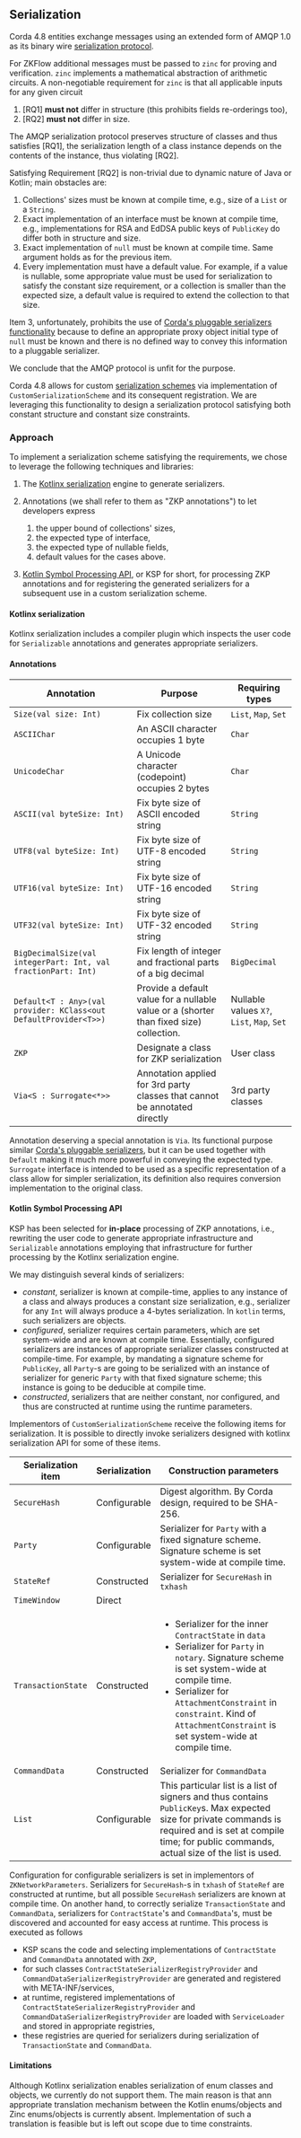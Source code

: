 ## Serialization

Corda 4.8 entities exchange messages using an extended form of AMQP 1.0 as its binary wire [serialization protocol](serde48).

For ZKFlow additional messages must be passed to `zinc` for proving and verification. `zinc` implements a mathematical
abstraction of arithmetic circuits. A non-negotiable requirement for `zinc` is that all applicable inputs for any given circuit
1. [RQ1] **must not** differ in structure (this prohibits fields re-orderings too),
2. [RQ2] **must not** differ in size.

The AMQP serialization protocol preserves structure of classes and thus satisfies [RQ1],
the serialization length of a class instance depends on the contents of the instance, thus violating [RQ2]. 

Satisfying Requirement [RQ2] is non-trivial due to dynamic nature of Java or Kotlin; main obstacles are:
1. Collections' sizes must be known at compile time, e.g., size of a `List` or a `String`.
2. Exact implementation of an interface must be known at compile time, e.g., implementations for RSA and EdDSA public 
keys of `PublicKey` do differ both in structure and size.
3. Exact implementation of `null` must be known at compile time. Same argument holds as for the previous item.  
4. Every implementation must have a default value. For example, if a value is nullable, some appropriate value must be used
for serialization to satisfy the constant size requirement, or a collection is smaller than the expected size, a default
value is required to extend the collection to that size.

Item 3, unfortunately, prohibits the use of [Corda's pluggable serializers functionality](pluggable_serializers) because to define
an appropriate proxy object initial type of `null` must be known and there is no defined way to convey this information
to a pluggable serializer.

We conclude that the AMQP protocol is unfit for the purpose.

Corda 4.8 allows for custom [serialization schemes](custom_serde) via implementation of `CustomSerializationScheme` and
its consequent registration. We are leveraging this functionality to design a serialization protocol satisfying both
constant structure and constant size constraints.

### Approach
To implement a serialization scheme satisfying the requirements, we chose to leverage the following techniques and 
libraries:
1. The [Kotlinx serialization](kotlinx-serde) engine to generate serializers.

2. Annotations (we shall refer to them as "ZKP annotations") to let developers express 
   1. the upper bound of collections' sizes,
   2. the expected type of interface,
   3. the expected type of nullable fields,
   4. default values for the cases above.
   
3. [Kotlin Symbol Processing API](ksp-api), or KSP for short, for processing ZKP annotations and for registering the generated serializers for a subsequent
use in a custom serialization scheme.

#### Kotlinx serialization
Kotlinx serialization includes a compiler plugin which inspects the user code for `Serializable` annotations 
and generates appropriate serializers.

#### Annotations

| Annotation                                                       | Purpose                                                                                 | Requiring types                            |
|------------------------------------------------------------------|-----------------------------------------------------------------------------------------|--------------------------------------------|
| `Size(val size: Int)`                                            | Fix collection size                                                                     | `List`, `Map`, `Set`                       |
| `ASCIIChar`                                                      | An ASCII character occupies 1 byte                                                      | `Char`                                     |
| `UnicodeChar`                                                    | A Unicode character (codepoint) occupies 2 bytes                                        | `Char`                                     |
| `ASCII(val byteSize: Int)`                                       | Fix byte size of ASCII encoded string                                                   | `String`                                   |
| `UTF8(val byteSize: Int)`                                        | Fix byte size of UTF-8 encoded string                                                   | `String`                                   |
| `UTF16(val byteSize: Int)`                                       | Fix byte size of UTF-16 encoded string                                                  | `String`                                   |
| `UTF32(val byteSize: Int)`                                       | Fix byte size of UTF-32 encoded string                                                  | `String`                                   |
| `BigDecimalSize(val integerPart: Int, val fractionPart: Int)`    | Fix length of integer and fractional parts of a big decimal                             | `BigDecimal`                               |
| `Default<T : Any>(val provider: KClass<out DefaultProvider<T>>)` | Provide a default value for a nullable value or a (shorter than fixed size) collection. | Nullable values `X?`, `List`, `Map`, `Set` |
| `ZKP`                                                            | Designate a class for ZKP serialization                                                 | User class                                 |
| `Via<S : Surrogate<*>>`                                          | Annotation applied for 3rd party classes that cannot be annotated directly              | 3rd party classes                          | 

Annotation deserving a special annotation is `Via`. Its functional purpose similar [Corda's pluggable serializers](pluggable_serializers),
but it can be used together with `Default` making it much more powerful in conveying the expected type.
`Surrogate` interface is intended to be used as a specific representation of a class allow for simpler serialization,
its definition also requires conversion implementation to the original class.

#### Kotlin Symbol Processing API
KSP has been selected for **in-place** processing of ZKP annotations, i.e., rewriting the user code to generate
appropriate infrastructure and `Serializable` annotations employing that infrastructure for further processing by the Kotlinx serialization engine.

We may distinguish several kinds of serializers: 
* *constant*, serializer is known at compile-time, applies to any instance of a class and always produces a constant size
serialization, e.g., serializer for any `Int` will always produce a 4-bytes serialization. 
In `kotlin` terms, such serializers are objects.
* *configured*, serializer requires certain parameters, which are set system-wide and are known at compile time. Essentially,
configured serializers are instances of appropriate serializer classes constructed at compile-time. For example, by mandating
a signature scheme for `PublicKey`, all `Party`-s are going to be serialized with an instance of serializer for generic
`Party` with that fixed signature scheme; this instance is going to be deducible at compile time.
* *constructed*, serializers that are neither constant, nor configured, and thus are constructed at runtime using the runtime parameters.

Implementors of `CustomSerializationScheme` receive the following items for serialization. 
It is possible to directly invoke serializers designed with kotlinx serialization API for some of these items.

| Serialization item | Serialization | Construction parameters                                                                                                                                                                                                                                                                                 |
|--------------------|---------------|---------------------------------------------------------------------------------------------------------------------------------------------------------------------------------------------------------------------------------------------------------------------------------------------------------|
| `SecureHash`       | Configurable  | Digest algorithm. By Corda design, required to be SHA-256.                                                                                                                                                                                                                                              |
| `Party`            | Configurable  | Serializer for `Party` with a fixed signature scheme.<br/>Signature scheme is set system-wide at compile time.                                                                                                                                                                                          | 
| `StateRef`         | Constructed   | Serializer for `SecureHash` in `txhash`                                                                                                                                                                                                                                                                 |
| `TimeWindow`       | Direct        |                                                                                                                                                                                                                                                                                                         |
| `TransactionState` | Constructed   | <ul><li>Serializer for the inner `ContractState` in `data`</li><li>Serializer for `Party` in `notary`. Signature scheme is set system-wide at compile time.</li><li>Serializer for `AttachmentConstraint` in `constraint`. Kind of `AttachmentConstraint` is set system-wide at compile time.</li></ul> |
| `CommandData`      | Constructed   | Serializer for `CommandData`                                                                                                                                                                                                                                                                            |
| `List`             | Configurable  | This particular list is a list of signers and thus contains `PublicKey`s. Max expected size for private commands is required and is set at compile time; for public commands, actual size of the list is used.                                                                                          |

Configuration for configurable serializers is set in implementors of `ZKNetworkParameters`.
Serializers for `SecureHash`-s in `txhash` of `StateRef` are constructed at runtime, but all possible 
`SecureHash` serializers are known at compile time. On another hand, to correctly serialize `TransactionState`
and `CommandData`, serializers for `ContractState`'s and `CommandData`'s, must be discovered and accounted for easy
access at runtime. This process is executed as follows
* KSP scans the code and selecting implementations of `ContractState` and `CommandData` annotated with `ZKP`,
* for such classes `ContractStateSerializerRegistryProvider` and `CommandDataSerializerRegistryProvider` are generated
and registered with META-INF/services,
* at runtime, registered implementations of `ContractStateSerializerRegistryProvider` and `CommandDataSerializerRegistryProvider`
are loaded with `ServiceLoader` and stored in appropriate registries,
* these registries are queried for serializers during serialization of `TransactionState` and `CommandData`.

#### Limitations
Although Kotlinx serialization enables serialization of enum classes and objects, we currently do not support them.
The main reason is that ann appropriate translation mechanism between the Kotlin enums/objects and Zinc enums/objects
is currently absent. Implementation of such a translation is feasible but is left out scope due to time constraints.

[serde48]: https://docs.r3.com/en/platform/corda/4.8/enterprise/serialization.html
[pluggable_serializers]: https://docs.r3.com/en/platform/corda/4.8/open-source/cordapp-custom-serializers.html
[custom_serde]: https://docs.r3.com/en/api-ref/corda/4.8/open-source/kotlin/corda/net.corda.core.serialization/-custom-serialization-scheme/deserialize.html
[kotlinx-serde]: https://github.com/Kotlin/kotlinx.serialization
[ksp-api]: https://github.com/google/ksp